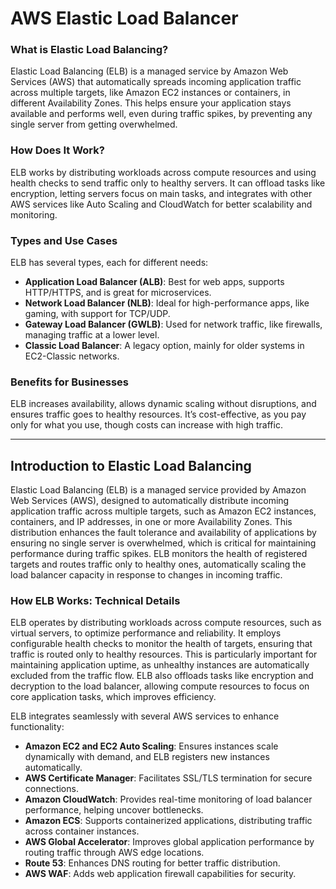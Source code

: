 # AWS Elastic Load Balancer
### What is Elastic Load Balancing?
Elastic Load Balancing (ELB) is a managed service by Amazon Web Services (AWS) that automatically spreads incoming application traffic across multiple targets, like Amazon EC2 instances or containers, in different Availability Zones. This helps ensure your application stays available and performs well, even during traffic spikes, by preventing any single server from getting overwhelmed.

### How Does It Work?
ELB works by distributing workloads across compute resources and using health checks to send traffic only to healthy servers. It can offload tasks like encryption, letting servers focus on main tasks, and integrates with other AWS services like Auto Scaling and CloudWatch for better scalability and monitoring.

### Types and Use Cases
ELB has several types, each for different needs:
- **Application Load Balancer (ALB)**: Best for web apps, supports HTTP/HTTPS, and is great for microservices.
- **Network Load Balancer (NLB)**: Ideal for high-performance apps, like gaming, with support for TCP/UDP.
- **Gateway Load Balancer (GWLB)**: Used for network traffic, like firewalls, managing traffic at a lower level.
- **Classic Load Balancer**: A legacy option, mainly for older systems in EC2-Classic networks.

### Benefits for Businesses
ELB increases availability, allows dynamic scaling without disruptions, and ensures traffic goes to healthy resources. It’s cost-effective, as you pay only for what you use, though costs can increase with high traffic.

---

## Introduction to Elastic Load Balancing
Elastic Load Balancing (ELB) is a managed service provided by Amazon Web Services (AWS), designed to automatically distribute incoming application traffic across multiple targets, such as Amazon EC2 instances, containers, and IP addresses, in one or more Availability Zones. This distribution enhances the fault tolerance and availability of applications by ensuring no single server is overwhelmed, which is critical for maintaining performance during traffic spikes. ELB monitors the health of registered targets and routes traffic only to healthy ones, automatically scaling the load balancer capacity in response to changes in incoming traffic.

### How ELB Works: Technical Details
ELB operates by distributing workloads across compute resources, such as virtual servers, to optimize performance and reliability. It employs configurable health checks to monitor the health of targets, ensuring that traffic is routed only to healthy resources. This is particularly important for maintaining application uptime, as unhealthy instances are automatically excluded from the traffic flow. ELB also offloads tasks like encryption and decryption to the load balancer, allowing compute resources to focus on core application tasks, which improves efficiency.

ELB integrates seamlessly with several AWS services to enhance functionality:
- **Amazon EC2 and EC2 Auto Scaling**: Ensures instances scale dynamically with demand, and ELB registers new instances automatically.
- **AWS Certificate Manager**: Facilitates SSL/TLS termination for secure connections.
- **Amazon CloudWatch**: Provides real-time monitoring of load balancer performance, helping uncover bottlenecks.
- **Amazon ECS**: Supports containerized applications, distributing traffic across container instances.
- **AWS Global Accelerator**: Improves global application performance by routing traffic through AWS edge locations.
- **Route 53**: Enhances DNS routing for better traffic distribution.
- **AWS WAF**: Adds web application firewall capabilities for security.


